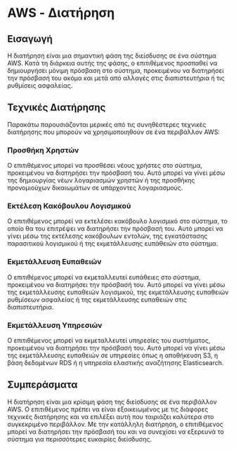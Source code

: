 # AWS - Διατήρηση

## Εισαγωγή

Η διατήρηση είναι μια σημαντική φάση της διείσδυσης σε ένα σύστημα AWS. Κατά τη διάρκεια αυτής της φάσης, ο επιτιθέμενος προσπαθεί να δημιουργήσει μόνιμη πρόσβαση στο σύστημα, προκειμένου να διατηρήσει την πρόσβασή του ακόμα και μετά από αλλαγές στις διαπιστευτήρια ή τις ρυθμίσεις ασφαλείας.

## Τεχνικές Διατήρησης

Παρακάτω παρουσιάζονται μερικές από τις συνηθέστερες τεχνικές διατήρησης που μπορούν να χρησιμοποιηθούν σε ένα περιβάλλον AWS:

### Προσθήκη Χρηστών

Ο επιτιθέμενος μπορεί να προσθέσει νέους χρήστες στο σύστημα, προκειμένου να διατηρήσει την πρόσβασή του. Αυτό μπορεί να γίνει μέσω της δημιουργίας νέων λογαριασμών χρηστών ή της προσθήκης προνομιούχων δικαιωμάτων σε υπάρχοντες λογαριασμούς.

### Εκτέλεση Κακόβουλου Λογισμικού

Ο επιτιθέμενος μπορεί να εκτελέσει κακόβουλο λογισμικό στο σύστημα, το οποίο θα του επιτρέψει να διατηρήσει την πρόσβασή του. Αυτό μπορεί να γίνει μέσω της εκτέλεσης κακόβουλων εντολών, της εγκατάστασης παρασιτικού λογισμικού ή της εκμετάλλευσης ευπάθειών στο σύστημα.

### Εκμετάλλευση Ευπαθειών

Ο επιτιθέμενος μπορεί να εκμεταλλευτεί ευπάθειες στο σύστημα, προκειμένου να διατηρήσει την πρόσβασή του. Αυτό μπορεί να γίνει μέσω της εκμετάλλευσης ευπαθειών λογισμικού, της εκμετάλλευσης ευπαθειών ρυθμίσεων ασφαλείας ή της εκμετάλλευσης ευπαθειών στις διαπιστευτήρια.

### Εκμετάλλευση Υπηρεσιών

Ο επιτιθέμενος μπορεί να εκμεταλλευτεί υπηρεσίες του συστήματος, προκειμένου να διατηρήσει την πρόσβασή του. Αυτό μπορεί να γίνει μέσω της εκμετάλλευσης ευπαθειών σε υπηρεσίες όπως η αποθήκευση S3, η βάση δεδομένων RDS ή η υπηρεσία ελαστικής αναζήτησης Elasticsearch.

## Συμπεράσματα

Η διατήρηση είναι μια κρίσιμη φάση της διείσδυσης σε ένα περιβάλλον AWS. Ο επιτιθέμενος πρέπει να είναι εξοικειωμένος με τις διάφορες τεχνικές διατήρησης και να επιλέξει αυτή που ταιριάζει καλύτερα στο συγκεκριμένο περιβάλλον. Με την κατάλληλη διατήρηση, ο επιτιθέμενος μπορεί να διατηρήσει την πρόσβασή του και να συνεχίσει να εξερευνά το σύστημα για περισσότερες ευκαιρίες διείσδυσης.
